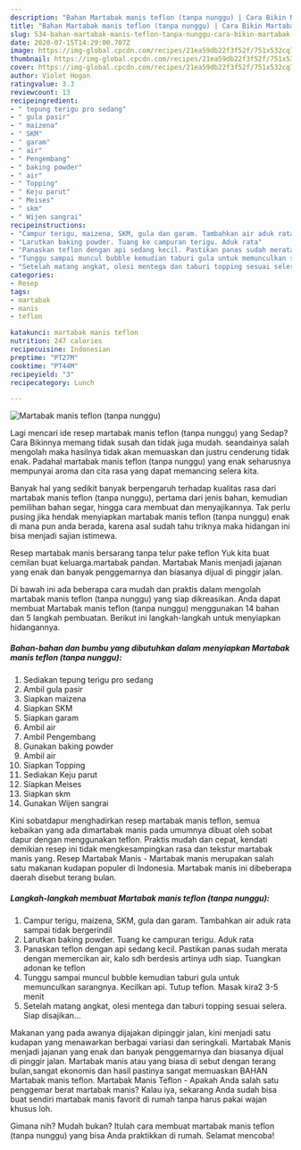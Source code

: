 ```yaml
---
description: "Bahan Martabak manis teflon (tanpa nunggu) | Cara Bikin Martabak manis teflon (tanpa nunggu) Yang Bisa Manjain Lidah"
title: "Bahan Martabak manis teflon (tanpa nunggu) | Cara Bikin Martabak manis teflon (tanpa nunggu) Yang Bisa Manjain Lidah"
slug: 534-bahan-martabak-manis-teflon-tanpa-nunggu-cara-bikin-martabak-manis-teflon-tanpa-nunggu-yang-bisa-manjain-lidah
date: 2020-07-15T14:29:00.707Z
image: https://img-global.cpcdn.com/recipes/21ea59db22f3f52f/751x532cq70/martabak-manis-teflon-tanpa-nunggu-foto-resep-utama.jpg
thumbnail: https://img-global.cpcdn.com/recipes/21ea59db22f3f52f/751x532cq70/martabak-manis-teflon-tanpa-nunggu-foto-resep-utama.jpg
cover: https://img-global.cpcdn.com/recipes/21ea59db22f3f52f/751x532cq70/martabak-manis-teflon-tanpa-nunggu-foto-resep-utama.jpg
author: Violet Hogan
ratingvalue: 3.3
reviewcount: 13
recipeingredient:
- " tepung terigu pro sedang"
- " gula pasir"
- " maizena"
- " SKM"
- " garam"
- " air"
- " Pengembang"
- " baking powder"
- " air"
- " Topping"
- " Keju parut"
- " Meises"
- " skm"
- " Wijen sangrai"
recipeinstructions:
- "Campur terigu, maizena, SKM, gula dan garam. Tambahkan air aduk rata sampai tidak bergerindil"
- "Larutkan baking powder. Tuang ke campuran terigu. Aduk rata"
- "Panaskan teflon dengan api sedang kecil. Pastikan panas sudah merata dengan memercikan air, kalo sdh berdesis artinya udh siap. Tuangkan adonan ke teflon"
- "Tunggu sampai muncul bubble kemudian taburi gula untuk memunculkan sarangnya. Kecilkan api. Tutup teflon. Masak kira2 3-5 menit"
- "Setelah matang angkat, olesi mentega dan taburi topping sesuai selera. Siap disajikan..."
categories:
- Resep
tags:
- martabak
- manis
- teflon

katakunci: martabak manis teflon 
nutrition: 247 calories
recipecuisine: Indonesian
preptime: "PT27M"
cooktime: "PT44M"
recipeyield: "3"
recipecategory: Lunch

---
```



![Martabak manis teflon (tanpa nunggu)](https://img-global.cpcdn.com/recipes/21ea59db22f3f52f/751x532cq70/martabak-manis-teflon-tanpa-nunggu-foto-resep-utama.jpg)

Lagi mencari ide resep martabak manis teflon (tanpa nunggu) yang Sedap? Cara Bikinnya memang tidak susah dan tidak juga mudah. seandainya salah mengolah maka hasilnya tidak akan memuaskan dan justru cenderung tidak enak. Padahal martabak manis teflon (tanpa nunggu) yang enak seharusnya mempunyai aroma dan cita rasa yang dapat memancing selera kita.

Banyak hal yang sedikit banyak berpengaruh terhadap kualitas rasa dari martabak manis teflon (tanpa nunggu), pertama dari jenis bahan, kemudian pemilihan bahan segar, hingga cara membuat dan menyajikannya. Tak perlu pusing jika hendak menyiapkan martabak manis teflon (tanpa nunggu) enak di mana pun anda berada, karena asal sudah tahu triknya maka hidangan ini bisa menjadi sajian istimewa.

Resep martabak manis bersarang tanpa telur pake teflon Yuk kita buat cemilan buat keluarga.martabak pandan. Martabak Manis menjadi jajanan yang enak dan banyak penggemarnya dan biasanya dijual di pinggir jalan.


Di bawah ini ada beberapa cara mudah dan praktis dalam mengolah martabak manis teflon (tanpa nunggu) yang siap dikreasikan. Anda dapat membuat Martabak manis teflon (tanpa nunggu) menggunakan 14 bahan dan 5 langkah pembuatan. Berikut ini langkah-langkah untuk menyiapkan hidangannya.

<!--inarticleads1-->

##### Bahan-bahan dan bumbu yang dibutuhkan dalam menyiapkan Martabak manis teflon (tanpa nunggu):

1. Sediakan  tepung terigu pro sedang
1. Ambil  gula pasir
1. Siapkan  maizena
1. Siapkan  SKM
1. Siapkan  garam
1. Ambil  air
1. Ambil  Pengembang
1. Gunakan  baking powder
1. Ambil  air
1. Siapkan  Topping
1. Sediakan  Keju parut
1. Siapkan  Meises
1. Siapkan  skm
1. Gunakan  Wijen sangrai


Kini sobatdapur menghadirkan resep martabak manis teflon, semua kebaikan yang ada dimartabak manis pada umumnya dibuat oleh sobat dapur dengan menggunakan teflon. Praktis mudah dan cepat, kendati demikian resep ini tidak mengkesampingkan rasa dan tekstur martabak manis yang. Resep Martabak Manis - Martabak manis merupakan salah satu makanan kudapan populer di Indonesia. Martabak manis ini dibeberapa daerah disebut terang bulan. 

<!--inarticleads2-->

##### Langkah-langkah membuat Martabak manis teflon (tanpa nunggu):

1. Campur terigu, maizena, SKM, gula dan garam. Tambahkan air aduk rata sampai tidak bergerindil
1. Larutkan baking powder. Tuang ke campuran terigu. Aduk rata
1. Panaskan teflon dengan api sedang kecil. Pastikan panas sudah merata dengan memercikan air, kalo sdh berdesis artinya udh siap. Tuangkan adonan ke teflon
1. Tunggu sampai muncul bubble kemudian taburi gula untuk memunculkan sarangnya. Kecilkan api. Tutup teflon. Masak kira2 3-5 menit
1. Setelah matang angkat, olesi mentega dan taburi topping sesuai selera. Siap disajikan...


Makanan yang pada awanya dijajakan dipinggir jalan, kini menjadi satu kudapan yang menawarkan berbagai variasi dan seringkali. Martabak Manis menjadi jajanan yang enak dan banyak penggemarnya dan biasanya dijual di pinggir jalan. Martabak manis atau yang biasa di sebut dengan terang bulan,sangat ekonomis dan hasil pastinya sangat memuaskan BAHAN Martabak manis teflon. Martabak Manis Teflon - Apakah Anda salah satu penggemar berat martabak manis? Kalau iya, sekarang Anda sudah bisa buat sendiri martabak manis favorit di rumah tanpa harus pakai wajan khusus loh. 

Gimana nih? Mudah bukan? Itulah cara membuat martabak manis teflon (tanpa nunggu) yang bisa Anda praktikkan di rumah. Selamat mencoba!
